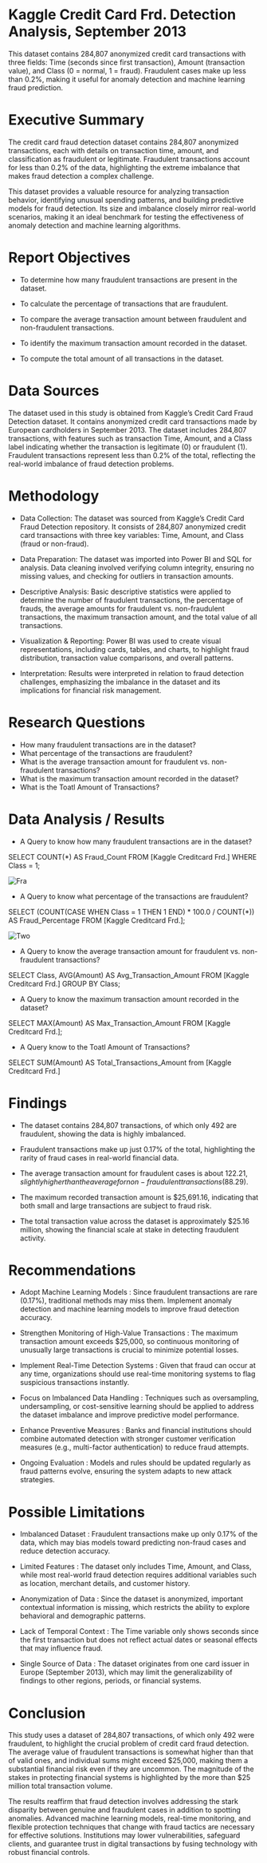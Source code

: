 # <h1 id="KaggleCreditCardFrd.DetectionAnalysis,September2013"> Kaggle Credit Card Frd. Detection Analysis, September 2013</h1>

This dataset contains 284,807 anonymized credit card transactions with three fields: Time (seconds since first transaction), Amount (transaction value), and Class (0 = normal, 1 = fraud). Fraudulent cases make up less than 0.2%, making it useful for anomaly detection and machine learning fraud prediction.

# Executive Summary

The credit card fraud detection dataset contains 284,807 anonymized transactions, each with details on transaction time, amount, and classification as fraudulent or legitimate. Fraudulent transactions account for less than 0.2% of the data, highlighting the extreme imbalance that makes fraud detection a complex challenge.

This dataset provides a valuable resource for analyzing transaction behavior, identifying unusual spending patterns, and building predictive models for fraud detection. Its size and imbalance closely mirror real-world scenarios, making it an ideal benchmark for testing the effectiveness of anomaly detection and machine learning algorithms.

# Report Objectives

- To determine how many fraudulent transactions are present in the dataset.

- To calculate the percentage of transactions that are fraudulent.

- To compare the average transaction amount between fraudulent and non-fraudulent transactions.

- To identify the maximum transaction amount recorded in the dataset.

- To compute the total amount of all transactions in the dataset.


# Data Sources

The dataset used in this study is obtained from Kaggle’s Credit Card Fraud Detection dataset. It contains anonymized credit card transactions made by European cardholders in September  2013. The dataset includes 284,807 transactions, with features such as transaction Time, Amount, and a Class label indicating whether the transaction is legitimate (0) or fraudulent (1). Fraudulent transactions represent less than 0.2% of the total, reflecting the real-world imbalance of fraud detection problems.

# Methodology

- Data Collection: The dataset was sourced from Kaggle’s Credit Card Fraud Detection repository. It consists of 284,807 anonymized credit card transactions with three key variables: Time, Amount, and Class (fraud or non-fraud).

- Data Preparation: The dataset was imported into Power BI and SQL for analysis. Data cleaning involved verifying column integrity, ensuring no missing values, and checking for outliers in transaction amounts.

- Descriptive Analysis: Basic descriptive statistics were applied to determine the number of fraudulent transactions, the percentage of frauds, the average amounts for fraudulent vs. non-fraudulent transactions, the maximum transaction amount, and the total value of all transactions.

- Visualization & Reporting: Power BI was used to create visual representations, including cards, tables, and charts, to highlight fraud distribution, transaction value comparisons, and overall patterns.

- Interpretation: Results were interpreted in relation to fraud detection challenges, emphasizing the imbalance in the dataset and its implications for financial risk management.


# Research Questions
- How many fraudulent transactions are in the dataset?
- What percentage of the transactions are fraudulent?
- What is the average transaction amount for fraudulent vs. non-fraudulent transactions?
- What is the maximum transaction amount recorded in the dataset?
- What is the Toatl Amount of Transactions?



# Data Analysis / Results
- A Query to know how many fraudulent transactions are in the dataset?

SELECT COUNT(*) AS Fraud_Count
FROM [Kaggle Creditcard Frd.]
WHERE Class = 1;

![Fra](./Dashboard-1.PNG)

- A Query to know what percentage of the transactions are fraudulent?

SELECT (COUNT(CASE WHEN Class = 1 THEN 1 END) * 100.0 / COUNT(*)) AS Fraud_Percentage
FROM [Kaggle Creditcard Frd.];

![Two](./Dashboard-2.PNG)
- A Query to know the average transaction amount for fraudulent vs. non-fraudulent transactions?

SELECT Class, AVG(Amount) AS Avg_Transaction_Amount
FROM [Kaggle Creditcard Frd.]
GROUP BY Class;


- A Query to know the maximum transaction amount recorded in the dataset?

SELECT MAX(Amount) AS Max_Transaction_Amount
FROM [Kaggle Creditcard Frd.];

- A Query know to the Toatl Amount of Transactions?


SELECT SUM(Amount) AS Total_Transactions_Amount from [Kaggle Creditcard Frd.]






# Findings

- The dataset contains 284,807 transactions, of which only 492 are fraudulent, showing the data is highly imbalanced.

- Fraudulent transactions make up just 0.17% of the total, highlighting the rarity of fraud cases in real-world financial data.

- The average transaction amount for fraudulent cases is about $122.21, slightly higher than the average for non-fraudulent transactions ($88.29).

- The maximum recorded transaction amount is $25,691.16, indicating that both small and large transactions are subject to fraud risk.

- The total transaction value across the dataset is approximately $25.16 million, showing the financial scale at stake in detecting fraudulent activity.


# Recommendations

- Adopt Machine Learning Models : Since fraudulent transactions are rare (0.17%), traditional methods may miss them. Implement anomaly detection and machine learning models to improve fraud detection accuracy.

- Strengthen Monitoring of High-Value Transactions : The maximum transaction amount exceeds $25,000, so continuous monitoring of unusually large transactions is crucial to minimize potential losses.

- Implement Real-Time Detection Systems : Given that fraud can occur at any time, organizations should use real-time monitoring systems to flag suspicious transactions instantly.

- Focus on Imbalanced Data Handling : Techniques such as oversampling, undersampling, or cost-sensitive learning should be applied to address the dataset imbalance and improve             predictive model performance.

- Enhance Preventive Measures : Banks and financial institutions should combine automated detection with stronger customer verification measures (e.g., multi-factor authentication) to reduce fraud attempts.

- Ongoing Evaluation : Models and rules should be updated regularly as fraud patterns evolve, ensuring the system adapts to new attack strategies.


# Possible Limitations

- Imbalanced Dataset : Fraudulent transactions make up only 0.17% of the data, which may bias models toward predicting non-fraud cases and reduce detection accuracy.

- Limited Features : The dataset only includes Time, Amount, and Class, while most real-world fraud detection requires additional variables such as location, merchant details, and customer history.

- Anonymization of Data : Since the dataset is anonymized, important contextual information is missing, which restricts the ability to explore behavioral and demographic patterns.

- Lack of Temporal Context : The Time variable only shows seconds since the first transaction but does not reflect actual dates or seasonal effects that may influence fraud.

- Single Source of Data : The dataset originates from one card issuer in Europe (September 2013), which may limit the generalizability of findings to other regions, periods, or            financial systems.




# Conclusion

This study uses a dataset of 284,807 transactions, of which only 492 were fraudulent, to highlight the crucial problem of credit card fraud detection.  The average value of fraudulent transactions is somewhat higher than that of valid ones, and individual sums might exceed $25,000, making them a substantial financial risk even if they are uncommon.  The magnitude of the stakes in protecting financial systems is highlighted by the more than $25 million total transaction volume.

The results reaffirm that fraud detection involves addressing the stark disparity between genuine and fraudulent cases in addition to spotting anomalies.  Advanced machine learning models, real-time monitoring, and flexible protection techniques that change with fraud tactics are necessary for effective solutions.  Institutions may lower vulnerabilities, safeguard clients, and guarantee trust in digital transactions by fusing technology with robust financial controls.








